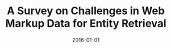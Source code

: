 ---
title: "A Survey on Challenges in Web Markup Data for Entity Retrieval"
authors: "Yu, Ran; Fetahu, Besnik; Gadiraju, Ujwal; Dietze, Stefan"
collection: publications
permalink: /publication/2016-DBLP_conf_semweb_YuFGD16
date: 2016-01-01
venue: "Proceedings of the ISWC 2016 Posters  &  Demonstrations Track co-located with 15th International Semantic Web Conference (ISWC 2016), Kobe, Japan, October 19, 2016"
---